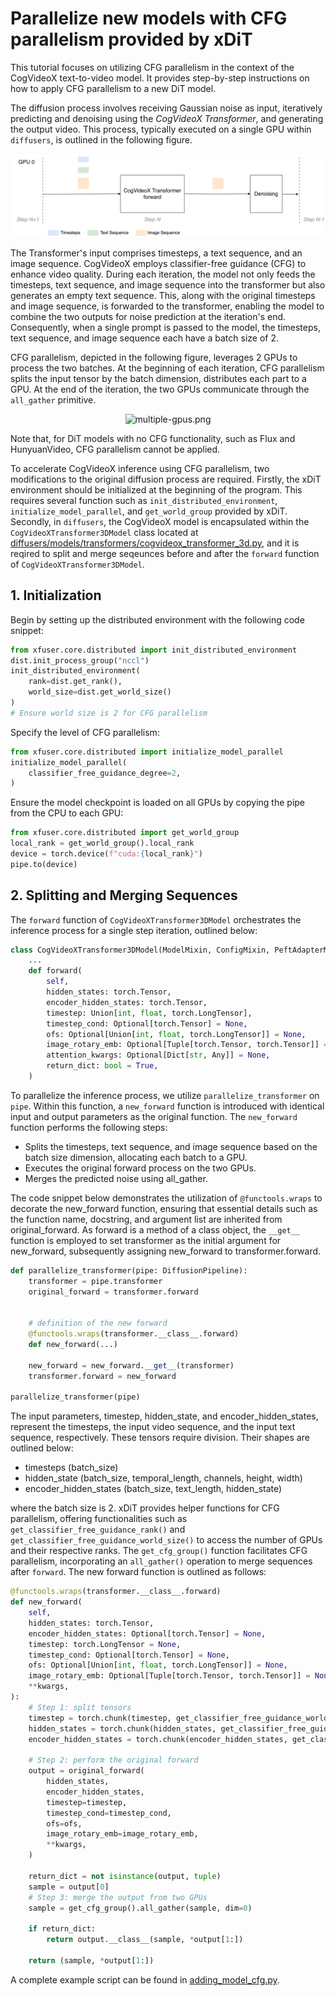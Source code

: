 # Parallelize new models with CFG parallelism provided by xDiT

This tutorial focuses on utilizing CFG parallelism in the context of the CogVideoX text-to-video model. It provides step-by-step instructions on how to apply CFG parallelism to a new DiT model.

The diffusion process involves receiving Gaussian noise as input, iteratively predicting and denoising using the *CogVideoX Transformer*, and generating the output video. This process, typically executed on a single GPU within `diffusers`, is outlined in the following figure.

<div align="center">
    <img src="https://raw.githubusercontent.com/xdit-project/xdit_assets/main/developer/single-gpu-cfg.png" 
    alt="single-gpu.png">
</div>

The Transformer's input comprises timesteps, a text sequence, and an image sequence. CogVideoX employs classifier-free guidance (CFG) to enhance video quality. During each iteration, the model not only feeds the timesteps, text sequence, and image sequence into the transformer but also generates an empty text sequence. This, along with the original timesteps and image sequence, is forwarded to the transformer, enabling the model to combine the two outputs for noise prediction at the iteration's end. Consequently, when a single prompt is passed to the model, the timesteps, text sequence, and image sequence each have a batch size of 2.

CFG parallelism, depicted in the following figure, leverages 2 GPUs to process the two batches. At the beginning of each iteration, CFG parallelism splits the input tensor by the batch dimension, distributes each part to a GPU. At the end of the iteration, the two GPUs communicate through the `all_gather` primitive.


<div align="center">
    <img src="https://raw.githubusercontent.com/xdit-project/xdit_assets/main/developer/multiple-gpus-cfg.png" 
    alt="multiple-gpus.png">
</div>

Note that, for DiT models with no CFG functionality, such as Flux and HunyuanVideo, CFG parallelism cannot be applied.

To accelerate CogVideoX inference using CFG parallelism, two modifications to the original diffusion process are required. Firstly, the xDiT environment should be initialized at the beginning of the program. This requires several function such as `init_distributed_environment`, `initialize_model_parallel`, and `get_world_group` provided by xDiT. Secondly, in `diffusers`, the CogVideoX model is encapsulated within the `CogVideoXTransformer3DModel` class located at [diffusers/models/transformers/cogvideox_transformer_3d.py](https://github.com/huggingface/diffusers/blob/main/src/diffusers/models/transformers/cogvideox_transformer_3d.py), and it is reqired to split and merge seqeunces before and after the `forward` function of `CogVideoXTransformer3DModel`.

## 1. Initialization

Begin by setting up the distributed environment with the following code snippet:

```python
from xfuser.core.distributed import init_distributed_environment
dist.init_process_group("nccl")
init_distributed_environment(
    rank=dist.get_rank(), 
    world_size=dist.get_world_size()
)
# Ensure world size is 2 for CFG parallelism
```

Specify the level of CFG parallelism:

```python
from xfuser.core.distributed import initialize_model_parallel
initialize_model_parallel(
    classifier_free_guidance_degree=2,
)
```

Ensure the model checkpoint is loaded on all GPUs by copying the pipe from the CPU to each GPU:

```python
from xfuser.core.distributed import get_world_group
local_rank = get_world_group().local_rank
device = torch.device(f"cuda:{local_rank}")
pipe.to(device)
```


## 2. Splitting and Merging Sequences

The `forward` function of `CogVideoXTransformer3DModel` orchestrates the inference process for a single step iteration, outlined below:

```python
class CogVideoXTransformer3DModel(ModelMixin, ConfigMixin, PeftAdapterMixin):
    ...
    def forward(
        self,
        hidden_states: torch.Tensor,
        encoder_hidden_states: torch.Tensor,
        timestep: Union[int, float, torch.LongTensor],
        timestep_cond: Optional[torch.Tensor] = None,
        ofs: Optional[Union[int, float, torch.LongTensor]] = None,
        image_rotary_emb: Optional[Tuple[torch.Tensor, torch.Tensor]] = None,
        attention_kwargs: Optional[Dict[str, Any]] = None,
        return_dict: bool = True,
    )
```

To parallelize the inference process, we utilize `parallelize_transformer` on `pipe`. Within this function, a `new_forward` function is introduced with identical input and output parameters as the original function. The `new_forward` function performs the following steps:

- Splits the timesteps, text sequence, and image sequence based on the batch size dimension, allocating each batch to a GPU.
- Executes the original forward process on the two GPUs.
- Merges the predicted noise using all_gather.

The code snippet below demonstrates the utilization of `@functools.wraps` to decorate the new_forward function, ensuring that essential details such as the function name, docstring, and argument list are inherited from original_forward. As forward is a method of a class object, the `__get__` function is employed to set transformer as the initial argument for new_forward, subsequently assigning new_forward to transformer.forward.

```python
def parallelize_transformer(pipe: DiffusionPipeline):
    transformer = pipe.transformer
    original_forward = transformer.forward

    
    # definition of the new forward
    @functools.wraps(transformer.__class__.forward)
    def new_forward(...)
    
    new_forward = new_forward.__get__(transformer)
    transformer.forward = new_forward

parallelize_transformer(pipe)
```
The input parameters, timestep, hidden_state, and encoder_hidden_states, represent the timesteps, the input video sequence, and the input text sequence, respectively. These tensors require division. Their shapes are outlined below:

- timesteps (batch_size)
- hidden_state (batch_size, temporal_length, channels, height, width)
- encoder_hidden_states (batch_size, text_length, hidden_state)

where the batch size is 2. xDiT provides helper functions for CFG parallelism, offering functionalities such as `get_classifier_free_guidance_rank()` and `get_classifier_free_guidance_world_size()` to access the number of GPUs and their respective ranks. The `get_cfg_group()` function facilitates CFG parallelism, incorporating an `all_gather()` operation to merge sequences after `forward`. The new forward function is outlined as follows:

```python
@functools.wraps(transformer.__class__.forward)
def new_forward(
    self,
    hidden_states: torch.Tensor,
    encoder_hidden_states: Optional[torch.Tensor] = None,
    timestep: torch.LongTensor = None,
    timestep_cond: Optional[torch.Tensor] = None,
    ofs: Optional[Union[int, float, torch.LongTensor]] = None,
    image_rotary_emb: Optional[Tuple[torch.Tensor, torch.Tensor]] = None,
    **kwargs,
):
    # Step 1: split tensors
    timestep = torch.chunk(timestep, get_classifier_free_guidance_world_size(),dim=0)[get_classifier_free_guidance_rank()]
    hidden_states = torch.chunk(hidden_states, get_classifier_free_guidance_world_size(), dim=0)[get_classifier_free_guidance_rank()]
    encoder_hidden_states = torch.chunk(encoder_hidden_states, get_classifier_free_guidance_world_size(), dim=0)[get_classifier_free_guidance_rank()]
    
    # Step 2: perform the original forward
    output = original_forward(
        hidden_states,
        encoder_hidden_states,
        timestep=timestep,
        timestep_cond=timestep_cond,
        ofs=ofs,
        image_rotary_emb=image_rotary_emb,
        **kwargs,
    )

    return_dict = not isinstance(output, tuple)
    sample = output[0]
    # Step 3: merge the output from two GPUs
    sample = get_cfg_group().all_gather(sample, dim=0)
    
    if return_dict:
        return output.__class__(sample, *output[1:])
    
    return (sample, *output[1:])
```

A complete example script can be found in [adding_model_cfg.py](adding_model_cfg.py).